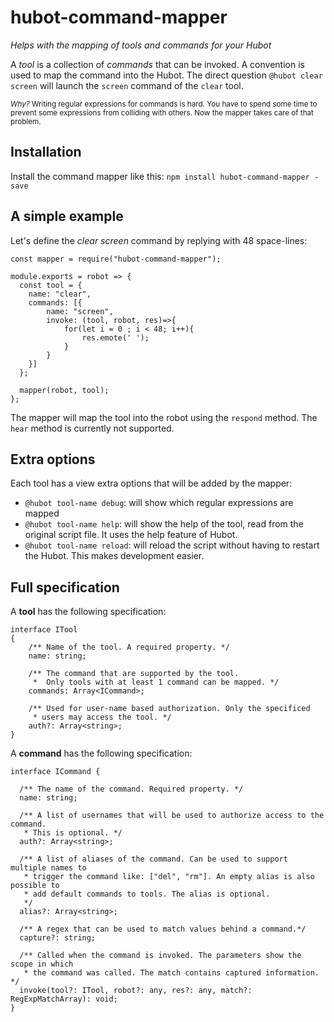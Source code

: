# hubot-command-mapper
_Helps with the mapping of tools and commands for your Hubot_

A _tool_ is a collection of _commands_ that can be invoked. A convention is used to map the command into the Hubot. The direct question `@hubot clear screen` will launch the `screen` command of the `clear` tool.

_<small>Why? </small>_<small>Writing regular expressions for commands is hard. You have to spend some time to prevent some expressions from colliding with others. Now the mapper takes care of that problem.</small>

## Installation
Install the command mapper like this: `npm install hubot-command-mapper -save`

## A simple example
Let's define the _clear screen_ command by replying with 48 space-lines:
```
const mapper = require("hubot-command-mapper");

module.exports = robot => {
  const tool = {
    name: "clear",
    commands: [{
        name: "screen",
        invoke: (tool, robot, res)=>{
            for(let i = 0 ; i < 48; i++){
                res.emote(' ');
            }
        }
    }]
  };

  mapper(robot, tool);
};
```
The mapper will map the tool into the robot using the `respond` method. The `hear` method is currently not supported.

## Extra options
Each tool has a view extra options that will be added by the mapper:
- `@hubot tool-name debug`: will show which regular expressions are mapped
- `@hubot tool-name help`: will show the help of the tool, read from the original script file. It uses the help feature of Hubot.
- `@hubot tool-name reload`: will reload the script without having to restart the Hubot. This makes development easier.

## Full specification
A **tool** has the following specification:
```
interface ITool
{
    /** Name of the tool. A required property. */
    name: string;

    /** The command that are supported by the tool.
     *  Only tools with at least 1 command can be mapped. */
    commands: Array<ICommand>;
    
    /** Used for user-name based authorization. Only the specificed 
     * users may access the tool. */
    auth?: Array<string>;
}
```

A **command** has the following specification:
```
interface ICommand {
  
  /** The name of the command. Required property. */
  name: string;

  /** A list of usernames that will be used to authorize access to the command.
   * This is optional. */
  auth?: Array<string>;
  
  /** A list of aliases of the command. Can be used to support multiple names to
   * trigger the command like: ["del", "rm"]. An empty alias is also possible to
   * add default commands to tools. The alias is optional.
   */
  alias?: Array<string>;

  /** A regex that can be used to match values behind a command.*/
  capture?: string;
  
  /** Called when the command is invoked. The parameters show the scope in which
   * the command was called. The match contains captured information. */
  invoke(tool?: ITool, robot?: any, res?: any, match?: RegExpMatchArray): void;
}
```